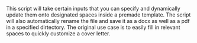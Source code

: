 This script will take certain inputs that you can specify and dynamically update them onto designated spaces inside a premade template.
The script will also automatically rename the file and save it as a docx as well as a pdf in a specified dirtectory.
The original use case is to easily fill in relevant spaces to quickly customize a cover letter.
